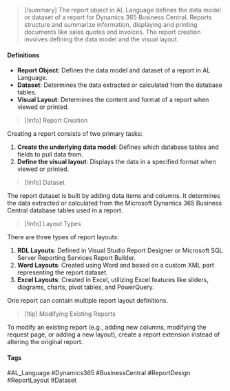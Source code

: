 >[!summary]
The report object in AL Language defines the data model or dataset of a report for Dynamics 365 Business Central. Reports structure and summarize information, displaying and printing documents like sales quotes and invoices. The report creation involves defining the data model and the visual layout.

#### Definitions
- **Report Object**: Defines the data model and dataset of a report in AL Language.
- **Dataset**: Determines the data extracted or calculated from the database tables.
- **Visual Layout**: Determines the content and format of a report when viewed or printed.

>[!info] Report Creation

Creating a report consists of two primary tasks:
1. **Create the underlying data model**: Defines which database tables and fields to pull data from.
2. **Define the visual layout**: Displays the data in a specified format when viewed or printed.

>[!info] Dataset

The report dataset is built by adding data items and columns. It determines the data extracted or calculated from the Microsoft Dynamics 365 Business Central database tables used in a report.

>[!info] Layout Types

There are three types of report layouts:
1. **RDL Layouts**: Defined in Visual Studio Report Designer or Microsoft SQL Server Reporting Services Report Builder.
2. **Word Layouts**: Created using Word and based on a custom XML part representing the report dataset.
3. **Excel Layouts**: Created in Excel, utilizing Excel features like sliders, diagrams, charts, pivot tables, and PowerQuery.

One report can contain multiple report layout definitions.

>[!tip] Modifying Existing Reports

To modify an existing report (e.g., adding new columns, modifying the request page, or adding a new layout), create a report extension instead of altering the original report.

#### Tags
#AL_Language #Dynamics365 #BusinessCentral #ReportDesign #ReportLayout #Dataset